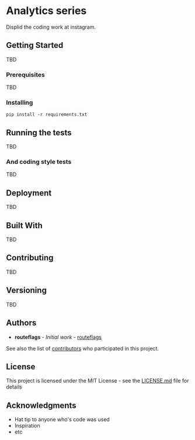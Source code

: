 # Analytics series

Displid the coding work at instagram.

## Getting Started

TBD

### Prerequisites

TBD

### Installing

```
pip install -r requirements.txt
```

## Running the tests

TBD

### And coding style tests

TBD

## Deployment

TBD

## Built With

TBD

## Contributing

TBD

## Versioning

TBD

## Authors

* **routeflags** - *Initial work* - [routeflags](https://github.com/routeflags)

See also the list of [contributors](https://github.com/routeflags/analytics/contributors) who participated in this project.

## License

This project is licensed under the MIT License - see the [LICENSE.md](LICENSE.md) file for details

## Acknowledgments

* Hat tip to anyone who's code was used
* Inspiration
* etc
